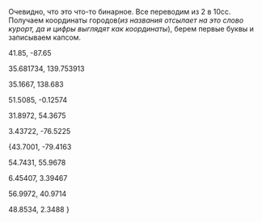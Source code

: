 Очевидно, что это что-то бинарное. 
Все переводим из 2 в 10сс. Получаем координаты городов(*из названия отсылает на это слово курорт, да и цифры выглядят как координаты*), берем первые буквы и записываем капсом.

41.85, -87.65 

35.681734, 139.753913 

35.1667, 138.683 

51.5085, -0.12574 

31.8972, 54.3675 

3.43722, -76.5225

 {43.7001, -79.4163 

54.7431, 55.9678 

6.45407, 3.39467 

56.9972, 40.9714 

48.8534, 2.3488 }
